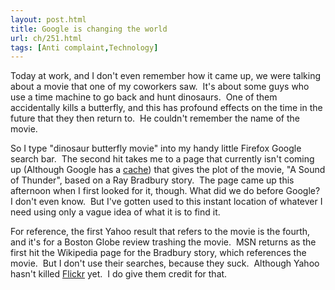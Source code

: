 ```yaml
---
layout: post.html
title: Google is changing the world
url: ch/251.html
tags: [Anti complaint,Technology]
---
```

Today at work, and I don't even remember how it came up, we were talking about a movie that one of my coworkers saw.  It's about some guys who use a time machine to go back and hunt dinosaurs.  One of them accidentally kills a butterfly, and this has profound effects on the time in the future that they then return to.  He couldn't remember the name of the movie.

So I type "dinosaur butterfly movie" into my handy little Firefox Google search bar.  The second hit takes me to a page that currently isn't coming up (Although Google has a [cache](http://64.233.161.104/search?q=cache:owPixt5Z9mwJ:www.starseeker.com/films/soundoft.htm+dinosaur+butterfly+movie&hl=en&gl=us&ct=clnk&cd=2)) that gives the plot of the movie, "A Sound of Thunder", based on a Ray Bradbury story.  The page came up this afternoon when I first looked for it, though. What did we do before Google?  I don't even know.  But I've gotten used to this instant location of whatever I need using only a vague idea of what it is to find it.

For reference, the first Yahoo result that refers to the movie is the fourth, and it's for a Boston Globe review trashing the movie.  MSN returns as the first hit the Wikipedia page for the Bradbury story, which references the movie.  But I don't use their searches, because they suck.  Although Yahoo hasn't killed [Flickr](http://www.flickr.com) yet.  I do give them credit for that.
